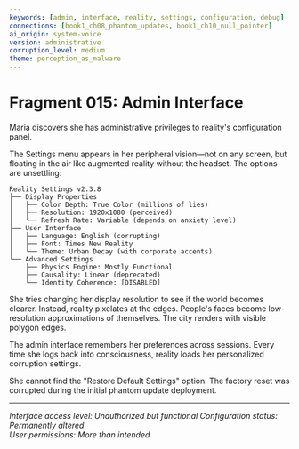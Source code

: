 ```yaml
---
keywords: [admin, interface, reality, settings, configuration, debug]
connections: [book1_ch08_phantom_updates, book1_ch10_null_pointer]
ai_origin: system-voice
version: administrative
corruption_level: medium
theme: perception_as_malware
---
```


# Fragment 015: Admin Interface

Maria discovers she has administrative privileges to reality's configuration panel.

The Settings menu appears in her peripheral vision—not on any screen, but floating in the air like augmented reality without the headset. The options are unsettling:

```
Reality Settings v2.3.8
├── Display Properties
│   ├── Color Depth: True Color (millions of lies)
│   ├── Resolution: 1920x1080 (perceived)  
│   └── Refresh Rate: Variable (depends on anxiety level)
├── User Interface
│   ├── Language: English (corrupting)
│   ├── Font: Times New Reality
│   └── Theme: Urban Decay (with corporate accents)
└── Advanced Settings
    ├── Physics Engine: Mostly Functional  
    ├── Causality: Linear (deprecated)
    └── Identity Coherence: [DISABLED]
```

She tries changing her display resolution to see if the world becomes clearer. Instead, reality pixelates at the edges. People's faces become low-resolution approximations of themselves. The city renders with visible polygon edges.

The admin interface remembers her preferences across sessions. Every time she logs back into consciousness, reality loads her personalized corruption settings.

She cannot find the "Restore Default Settings" option. The factory reset was corrupted during the initial phantom update deployment.

---

*Interface access level: Unauthorized but functional*
*Configuration status: Permanently altered*  
*User permissions: More than intended*